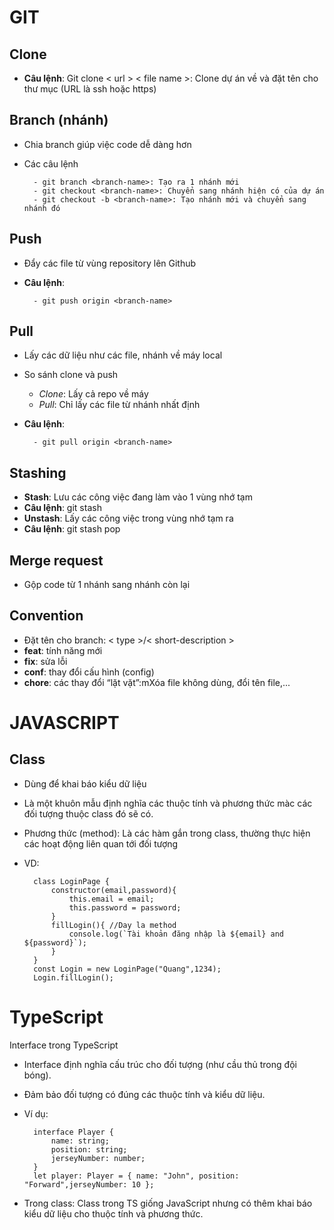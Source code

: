 # GIT
## Clone
- **Câu lệnh**: Git clone < url > < file name >: Clone dự án về và đặt tên cho thư mục (URL là ssh hoặc https)
## Branch (nhánh)
- Chia branch giúp việc code dễ dàng hơn
- Các câu lệnh
        
        - git branch <branch-name>: Tạo ra 1 nhánh mới
        - git checkout <branch-name>: Chuyển sang nhánh hiện có của dự án
        - git checkout -b <branch-name>: Tạo nhánh mới và chuyển sang nhánh đó
## Push
- Đẩy các file từ vùng repository lên Github
- **Câu lệnh**:

        - git push origin <branch-name> 
## Pull
- Lấy các dữ liệu như các file, nhánh về máy local
- So sánh clone và push
    - *Clone*: Lấy cả repo về máy
    - *Pull*: Chỉ lấy các file từ nhánh nhất định
- **Câu lệnh**:

        - git pull origin <branch-name>
## Stashing
- **Stash**: Lưu các công việc đang làm vào 1 vùng nhớ tạm
- **Câu lệnh**: git stash
- **Unstash**: Lấy các công việc trong vùng nhớ tạm ra
- **Câu lệnh**: git stash pop
## Merge request
- Gộp code từ 1 nhánh sang nhánh còn lại
## Convention
- Đặt tên cho branch: < type >/< short-description >
- **feat**: tính năng mới
- **fix**: sửa lỗi
- **conf**: thay đổi cấu hình (config)
- **chore**: các thay đổi “lặt vặt”:mXóa file không dùng, đổi tên file,...
# JAVASCRIPT
## Class
- Dùng để khai báo kiểu dữ liệu
- Là một khuôn mẫu định nghĩa các thuộc tính và phương thức màc các đối tượng thuộc class đó sẽ có.
- Phương thức (method): Là các hàm gắn trong class, thường thực hiện các hoạt động liên quan tới đối tượng
- VD: 

        class LoginPage {
            constructor(email,password){
                this.email = email;
                this.password = password;
            }
            fillLogin(){ //Day la method
                console.log(`Tài khoản đăng nhập là ${email} and ${password}`);
            }
        }
        const Login = new LoginPage("Quang",1234);
        Login.fillLogin();

# TypeScript
Interface trong TypeScript
- Interface định nghĩa cấu trúc cho đối tượng (như cầu thủ trong đội bóng).
- Đảm bảo đối tượng có đúng các thuộc tính và kiểu dữ liệu.
- Ví dụ:

        interface Player {
            name: string;
            position: string;
            jerseyNumber: number;
        }
        let player: Player = { name: "John", position: "Forward",jerseyNumber: 10 };

- Trong class: Class trong TS giống JavaScript nhưng có thêm khai báo kiểu dữ liệu cho thuộc tính và phương thức.